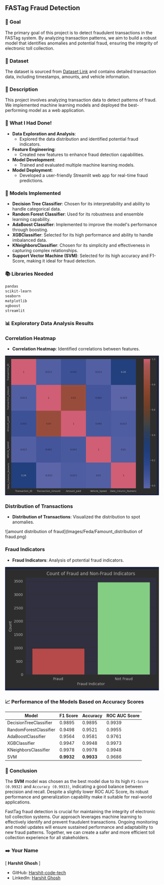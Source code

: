 ## **FASTag Fraud Detection**

### 🎯 **Goal**

The primary goal of this project is to detect fraudulent transactions in the FASTag system. By analyzing transaction patterns, we aim to build a robust model that identifies anomalies and potential fraud, ensuring the integrity of electronic toll collection.

### 🧵 **Dataset**

The dataset is sourced from [Dataset Link](https://www.kaggle.com/datasets/krishujeniya/fastag-frauds-records) and contains detailed transaction data, including timestamps, amounts, and vehicle information.

### 🧾 **Description**

This project involves analyzing transaction data to detect patterns of fraud. We implemented machine learning models and deployed the best-performing model as a web application.

### 🧮 **What I Had Done!**

- **Data Exploration and Analysis**:
  - Explored the data distribution and identified potential fraud indicators.
- **Feature Engineering**:
  - Created new features to enhance fraud detection capabilities.
- **Model Development**:
  - Trained and evaluated multiple machine learning models.
- **Model Deployment**:
  - Developed a user-friendly Streamlit web app for real-time fraud predictions.

### 🚀 **Models Implemented**

- **Decision Tree Classifier**: Chosen for its interpretability and ability to handle categorical data.
- **Random Forest Classifier**: Used for its robustness and ensemble learning capability.
- **AdaBoost Classifier**: Implemented to improve the model's performance through boosting.
- **XGBClassifier**: Selected for its high performance and ability to handle imbalanced data.
- **KNeighborsClassifier**: Chosen for its simplicity and effectiveness in capturing complex relationships.
- **Support Vector Machine (SVM)**: Selected for its high accuracy and F1-Score, making it ideal for fraud detection.

### 📚 **Libraries Needed**

```plaintext
pandas
scikit-learn
seaborn
matplotlib
xgboost
streamlit
```
### 📊 **Exploratory Data Analysis Results**

### Correlation Heatmap
- **Correlation Heatmap**: Identified correlations between features.

 ![Correlation Heatmap](Images/eda/corelationmatrix2.png)

### Distribution of Transactions
- **Distribution of Transactions**: Visualized the distribution to spot anomalies.

![amount distribution of fraud](Images/Feda/Famount_distribution of fraud.png)

### Fraud Indicators
- **Fraud Indicators**: Analysis of potential fraud indicators.

![fraud vs non-fraud](Images%2Feda%2Ffraud%20vs%20non-fraud.png)
### 📈 **Performance of the Models Based on Accuracy Scores**

| Model                  | F1 Score | Accuracy | ROC AUC Score |
|------------------------|----------|----------|---------------|
| DecisionTreeClassifier | 0.9895   | 0.9895   | 0.9939        |
| RandomForestClassifier | 0.9498   | 0.9521   | 0.9955        |
| AdaBoostClassifier     | 0.9564   | 0.9581   | 0.9761        |
| XGBClassifier          | 0.9947   | 0.9948   | 0.9973        |
| KNeighborsClassifier   | 0.9978   | 0.9978   | 0.9948        |
| SVM                    | **0.9932** | **0.9933** | 0.9686        |

### 📢 **Conclusion**

The **SVM** model was chosen as the best model due to its high `F1-Score (0.9932)` and `Accuracy (0.9933)`, indicating a good balance between precision and recall. Despite a slightly lower ROC AUC Score, its robust performance and generalization capability make it suitable for real-world applications.

FastTag fraud detection is crucial for maintaining the integrity of electronic toll collection systems. Our approach leverages machine learning to effectively identify and prevent fraudulent transactions. Ongoing monitoring and model updates will ensure sustained performance and adaptability to new fraud patterns. Together, we can create a safer and more efficient toll collection experience for all stakeholders.

### ✒️ **Your Name**

[ **Harshit Ghosh** ]  
- GitHub: [Harshit-code-tech](https://github.com/Harshit-code-tech)
- LinkedIn: [Harshit Ghosh](www.linkedin.com/in/harshit-ghosh-026622272)

